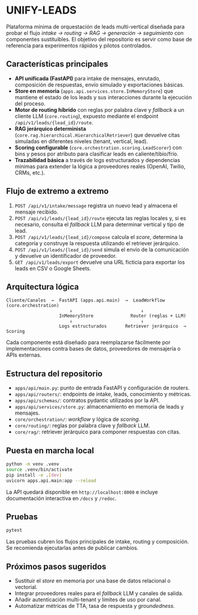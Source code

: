 # UNIFY-LEADS

Plataforma mínima de orquestación de leads multi-vertical diseñada para probar el
flujo _intake → routing → RAG → generación → seguimiento_ con componentes
sustituibles. El objetivo del repositorio es servir como base de referencia para
experimentos rápidos y pilotos controlados.

## Características principales

- **API unificada (FastAPI)** para intake de mensajes, enrutado, composición de
  respuestas, envío simulado y exportaciones básicas.
- **Store en memoria** (`apps.api.services.store.InMemoryStore`) que mantiene el
  estado de los leads y sus interacciones durante la ejecución del proceso.
- **Motor de routing híbrido** con reglas por palabra clave y _fallback_ a un
  cliente LLM (`core.routing`), expuesto mediante el endpoint
  `/api/v1/leads/{lead_id}/route`.
- **RAG jerárquico determinista** (`core.rag.hierarchical.HierarchicalRetriever`)
  que devuelve citas simuladas en diferentes niveles (tenant, vertical, lead).
- **Scoring configurable** (`core.orchestration.scoring.LeadScorer`) con bins y
  pesos por atributo para clasificar leads en caliente/tibio/frío.
- **Trazabilidad básica** a través de logs estructurados y dependencias mínimas
  para extender la lógica a proveedores reales (OpenAI, Twilio, CRMs, etc.).

## Flujo de extremo a extremo

1. `POST /api/v1/intake/message` registra un nuevo lead y almacena el mensaje
   recibido.
2. `POST /api/v1/leads/{lead_id}/route` ejecuta las reglas locales y, si es
   necesario, consulta el _fallback_ LLM para determinar vertical y tipo de
   lead.
3. `POST /api/v1/leads/{lead_id}/compose` calcula el _score_, determina la
   categoría y construye la respuesta utilizando el retriever jerárquico.
4. `POST /api/v1/leads/{lead_id}/send` simula el envío de la comunicación y
   devuelve un identificador de proveedor.
5. `GET /api/v1/leads/export` devuelve una URL ficticia para exportar los leads
   en CSV o Google Sheets.

## Arquitectura lógica

```
Cliente/Canales  →  FastAPI (apps.api.main)  →  LeadWorkflow (core.orchestration)
                        ↓                          ↓
                    InMemoryStore              Router (reglas + LLM)
                        ↓                          ↓
                    Logs estructurados       Retriever jerárquico  →  Scoring
```

Cada componente está diseñado para reemplazarse fácilmente por implementaciones
contra bases de datos, proveedores de mensajería o APIs externas.

## Estructura del repositorio

- `apps/api/main.py`: punto de entrada FastAPI y configuración de routers.
- `apps/api/routers/`: endpoints de intake, leads, conocimiento y métricas.
- `apps/api/schemas/`: contratos pydantic utilizados por la API.
- `apps/api/services/store.py`: almacenamiento en memoria de leads y mensajes.
- `core/orchestration/`: _workflow_ y lógica de _scoring_.
- `core/routing/`: reglas por palabra clave y _fallback_ LLM.
- `core/rag/`: retriever jerárquico para componer respuestas con citas.

## Puesta en marcha local

```bash
python -m venv .venv
source .venv/bin/activate
pip install -e .[dev]
uvicorn apps.api.main:app --reload
```

La API quedará disponible en `http://localhost:8000` e incluye documentación
interactiva en `/docs` y `/redoc`.

## Pruebas

```bash
pytest
```

Las pruebas cubren los flujos principales de intake, routing y composición. Se
recomienda ejecutarlas antes de publicar cambios.

## Próximos pasos sugeridos

- Sustituir el _store_ en memoria por una base de datos relacional o vectorial.
- Integrar proveedores reales para el _fallback_ LLM y canales de salida.
- Añadir autenticación multi-tenant y límites de uso por canal.
- Automatizar métricas de TTA, tasa de respuesta y _groundedness_.
